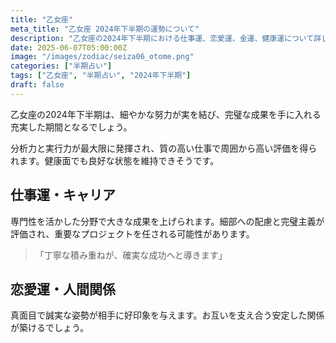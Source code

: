 ```yaml
---
title: "乙女座"
meta_title: "乙女座 2024年下半期の運勢について"
description: "乙女座の2024年下半期における仕事運、恋愛運、金運、健康運について詳しく解説します"
date: 2025-06-07T05:00:00Z
image: "/images/zodiac/seiza06_otome.png"
categories: ["半期占い"]
tags: ["乙女座", "半期占い", "2024年下半期"]
draft: false
---
```


乙女座の2024年下半期は、細やかな努力が実を結び、完璧な成果を手に入れる充実した期間となるでしょう。

分析力と実行力が最大限に発揮され、質の高い仕事で周囲から高い評価を得られます。健康面でも良好な状態を維持できそうです。

## 仕事運・キャリア

専門性を活かした分野で大きな成果を上げられます。細部への配慮と完璧主義が評価され、重要なプロジェクトを任される可能性があります。

> 「丁寧な積み重ねが、確実な成功へと導きます」

## 恋愛運・人間関係

真面目で誠実な姿勢が相手に好印象を与えます。お互いを支え合う安定した関係が築けるでしょう。 